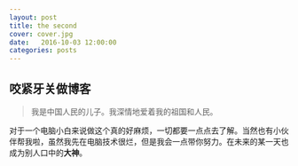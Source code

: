 ```yaml
---
layout: post
title: the second
cover: cover.jpg
date:   2016-10-03 12:00:00
categories: posts
---
```


## 咬紧牙关做博客

> 我是中国人民的儿子。我深情地爱着我的祖国和人民。

对于一个电脑小白来说做这个真的好麻烦，一切都要一点点去了解。当然也有小伙伴帮我啦，虽然我先在电脑技术很烂，但是我会一点带你努力。在未来的某一天也成为别人口中的**大神**。 
